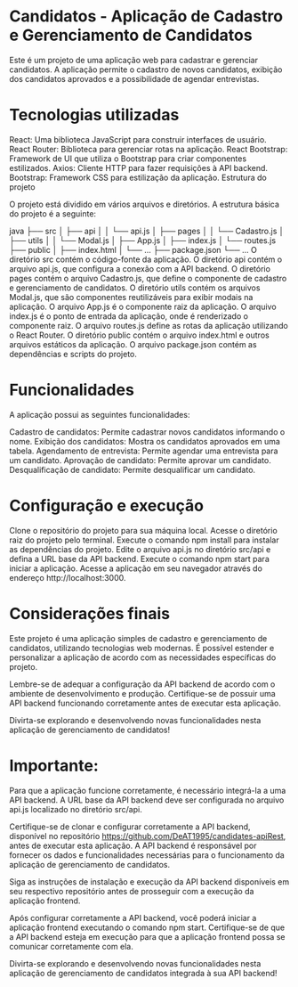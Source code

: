 # Candidatos - Aplicação de Cadastro e Gerenciamento de Candidatos
Este é um projeto de uma aplicação web para cadastrar e gerenciar candidatos. A aplicação permite o cadastro de novos candidatos, exibição dos candidatos aprovados e a possibilidade de agendar entrevistas.

# Tecnologias utilizadas
React: Uma biblioteca JavaScript para construir interfaces de usuário.
React Router: Biblioteca para gerenciar rotas na aplicação.
React Bootstrap: Framework de UI que utiliza o Bootstrap para criar componentes estilizados.
Axios: Cliente HTTP para fazer requisições à API backend.
Bootstrap: Framework CSS para estilização da aplicação.
Estrutura do projeto

O projeto está dividido em vários arquivos e diretórios. A estrutura básica do projeto é a seguinte:

java
├── src
│ ├── api
│ │ └── api.js
│ ├── pages
│ │ └── Cadastro.js
│ ├── utils
│ │ └── Modal.js
│ ├── App.js
│ ├── index.js
│ └── routes.js
├── public
│ ├── index.html
│ └── ...
├── package.json
└── ...
O diretório src contém o código-fonte da aplicação.
O diretório api contém o arquivo api.js, que configura a conexão com a API backend.
O diretório pages contém o arquivo Cadastro.js, que define o componente de cadastro e gerenciamento de candidatos.
O diretório utils contém os arquivos Modal.js, que são componentes reutilizáveis para exibir modais na aplicação.
O arquivo App.js é o componente raiz da aplicação.
O arquivo index.js é o ponto de entrada da aplicação, onde é renderizado o componente raiz.
O arquivo routes.js define as rotas da aplicação utilizando o React Router.
O diretório public contém o arquivo index.html e outros arquivos estáticos da aplicação.
O arquivo package.json contém as dependências e scripts do projeto.

# Funcionalidades
A aplicação possui as seguintes funcionalidades:

Cadastro de candidatos: Permite cadastrar novos candidatos informando o nome.
Exibição dos candidatos: Mostra os candidatos aprovados em uma tabela.
Agendamento de entrevista: Permite agendar uma entrevista para um candidato.
Aprovação de candidato: Permite aprovar um candidato.
Desqualificação de candidato: Permite desqualificar um candidato.

# Configuração e execução
Clone o repositório do projeto para sua máquina local.
Acesse o diretório raiz do projeto pelo terminal.
Execute o comando npm install para instalar as dependências do projeto.
Edite o arquivo api.js no diretório src/api e defina a URL base da API backend.
Execute o comando npm start para iniciar a aplicação.
Acesse a aplicação em seu navegador através do endereço http://localhost:3000.

# Considerações finais
Este projeto é uma aplicação simples de cadastro e gerenciamento de candidatos, utilizando tecnologias web modernas. É possível estender e personalizar a aplicação de acordo com as necessidades específicas do projeto.

Lembre-se de adequar a configuração da API backend de acordo com o ambiente de desenvolvimento e produção. Certifique-se de possuir uma API backend funcionando corretamente antes de executar esta aplicação.

Divirta-se explorando e desenvolvendo novas funcionalidades nesta aplicação de gerenciamento de candidatos!

# Importante:
Para que a aplicação funcione corretamente, é necessário integrá-la a uma API backend. A URL base da API backend deve ser configurada no arquivo api.js localizado no diretório src/api.

Certifique-se de clonar e configurar corretamente a API backend, disponível no repositório https://github.com/DeAT1995/candidates-apiRest, antes de executar esta aplicação. A API backend é responsável por fornecer os dados e funcionalidades necessárias para o funcionamento da aplicação de gerenciamento de candidatos.

Siga as instruções de instalação e execução da API backend disponíveis em seu respectivo repositório antes de prosseguir com a execução da aplicação frontend.

Após configurar corretamente a API backend, você poderá iniciar a aplicação frontend executando o comando npm start. Certifique-se de que a API backend esteja em execução para que a aplicação frontend possa se comunicar corretamente com ela.

Divirta-se explorando e desenvolvendo novas funcionalidades nesta aplicação de gerenciamento de candidatos integrada à sua API backend!
